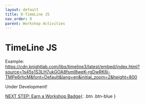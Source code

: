 ```yaml
---
layout: default
title: 8-TimeLine JS
nav_order: 9
parent: Workshop Activities
---
```

# TimeLine JS
Example:<br>
https://cdn.knightlab.com/libs/timeline3/latest/embed/index.html?source=1s45s1S3LH7ukGOA8fsmI8weK-rgDwRK6i-TMPe6rhcM&font=Default&lang=en&initial_zoom=2&height=800

Under Development!<br>

[NEXT STEP: Earn a Workshop Badge](informal-credentials.html){: .btn .btn-blue }
